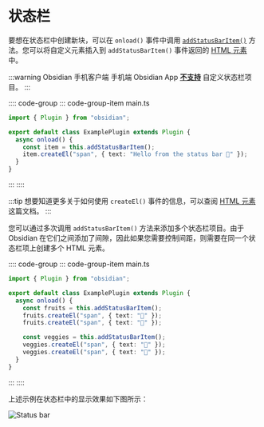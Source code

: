 # 状态栏

要想在状态栏中创建新块，可以在 `onload()` 事件中调用 [`addStatusBarItem()`](../api/classes/Plugin_2.md#addstatusbaritem) 方法。您可以将自定义元素插入到 `addStatusBarItem()` 事件返回的 [HTML 元素](html-elements.md) 中。

:::warning Obsidian 手机客户端
手机端 Obsidian App [**不支持**](https://discord.com/channels/686053708261228577/707816848615407697/832321402106544179) 自定义状态栏项目。
:::

:::: code-group
::: code-group-item main.ts
```ts
import { Plugin } from "obsidian";

export default class ExamplePlugin extends Plugin {
  async onload() {
    const item = this.addStatusBarItem();
    item.createEl("span", { text: "Hello from the status bar 👋" });
  }
}
```
:::
::::

:::tip
想要知道更多关于如何使用 `createEl()` 事件的信息，可以查阅 [HTML 元素](html-elements.md) 这篇文档。
:::

您可以通过多次调用 `addStatusBarItem()` 方法来添加多个状态栏项目。由于 Obsidian 在它们之间添加了间隙，因此如果您需要控制间距，则需要在同一个状态栏项上创建多个 HTML 元素。

:::: code-group
::: code-group-item main.ts
```ts
import { Plugin } from "obsidian";

export default class ExamplePlugin extends Plugin {
  async onload() {
    const fruits = this.addStatusBarItem();
    fruits.createEl("span", { text: "🍎" });
    fruits.createEl("span", { text: "🍌" });

    const veggies = this.addStatusBarItem();
    veggies.createEl("span", { text: "🥦" });
    veggies.createEl("span", { text: "🥬" });
  }
}
```
:::
::::

上述示例在状态栏中的显示效果如下图所示：

![Status bar](/images/status-bar.png)
